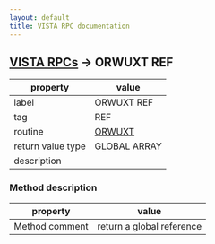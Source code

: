 ```yaml
---
layout: default
title: VISTA RPC documentation
---
```




## [VISTA RPCs](TableOfContent.md) &#8594; ORWUXT REF 

 property | value 
--- | --- 
 label | ORWUXT REF
 tag | REF
 routine | [ORWUXT](http://code.osehra.org/dox/Routine_ORWUXT_source.html)
 return value type | GLOBAL ARRAY
 description | 


### Method description

 property | value 
--- | --- 
 Method comment | return a global reference